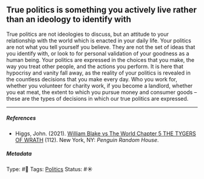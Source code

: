 ## True politics is something you actively live rather than an ideology  to identify with

True politics are not ideologies to discuss, but an attitude to your relationship with the world which is enacted in your daily life. Your politics are not what you tell yourself you believe. They are not the set of ideas that you identify with, or look to for personal validation of your goodness as a human being. Your politics are expressed in the choices that you make, the way you treat other people, and the actions you perform. It is here that hypocrisy and vanity fall away, as the reality of your politics is revealed in the countless decisions that you make every day. Who you work for, whether you volunteer for charity work, if you become a landlord, whether you eat meat, the extent to which you pursue money and consumer goods – these are the types of decisions in which our true politics are expressed.

---

##### References

* Higgs, John. (2021). [William Blake vs The World Chapter 5 THE TYGERS OF WRATH](William%20Blake%20vs%20The%20World%20Chapter%205%20THE%20TYGERS%20OF%20WRATH.md) (112). New York, NY: *Penguin Random House*.

##### Metadata

Type: #🔴 
Tags: [Politics](Politics.md)
Status: #☀️ 
